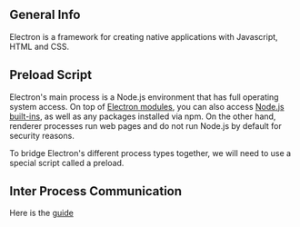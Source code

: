 ## General Info

Electron is a framework for creating native applications with Javascript, HTML and CSS.

## Preload Script

Electron's main process is a Node.js environment that has full operating system access. On top of [Electron modules](https://www.electronjs.org/docs/latest/api/app), you can also access [Node.js built-ins](https://nodejs.org/dist/latest/docs/api/), as well as any packages installed via npm. On the other hand, renderer processes run web pages and do not run Node.js by default for security reasons.

To bridge Electron's different process types together, we will need to use a special script called a preload.

## Inter Process Communication

Here is the [guide](https://www.electronjs.org/docs/latest/tutorial/ipc)
